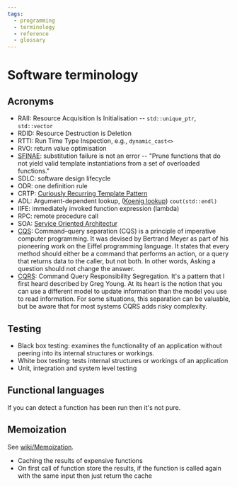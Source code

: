 ```yaml
---
tags:
  - programming
  - terminology
  - reference
  - glossary
---
```


# Software terminology

## Acronyms
- RAII: Resource Acquisition Is Initialisation -- `std::unique_ptr`, `std::vector`
- RDID: Resource Destruction is Deletion
- RTTI: Run Time Type Inspection, e.g., `dynamic_cast<>`
- RVO: return value optimisation
- [SFINAE](https://en.wikibooks.org/wiki/More_C%2B%2B_Idioms/SFINAE): substitution failure is not an error -- "Prune functions that do not yield valid template instantiations from a set of overloaded functions."
- SDLC: software design lifecycle
- ODR: one definition rule
- CRTP: [Curiously Recurring Template Pattern](https://en.wikipedia.org/wiki/Curiously_recurring_template_pattern)
- ADL: Argument-dependent lookup, ([Koenig lookup](http://en.cppreference.com/w/cpp/language/adl)) `cout(std::endl)`
- IIFE: immediately invoked function expression (lambda)
- RPC: remote procedure call
- SOA: [Service Oriented Architectur](https://en.wikipedia.org/wiki/Service-oriented_architecture)
- [CQS](https://en.wikipedia.org/wiki/Command%E2%80%93query_separation):
  Command–query separation (CQS) is a principle of imperative computer
programming. It was devised by Bertrand Meyer as part of his pioneering work on
the Eiffel programming language. It states that every method should either be a
command that performs an action, or a query that returns data to the caller,
but not both. In other words, Asking a question should not change the answer.
- [CQRS](https://martinfowler.com/bliki/CQRS.html): Command Query
  Responsibility Segregation. It's a pattern that I first heard described by
Greg Young. At its heart is the notion that you can use a different model to
update information than the model you use to read information. For some
situations, this separation can be valuable, but be aware that for most systems
CQRS adds risky complexity.

## Testing
- Black box testing: examines the functionality of an application without
  peering into its internal structures or workings.
- White box testing: tests internal structures or workings of an application
- Unit, integration and system level testing

## Functional languages
If you can detect a function has been run then it's not pure.

## Memoization
See [wiki/Memoization](https://en.wikipedia.org/wiki/Memoization).

- Caching the results of expensive functions
- On first call of function store the results, if the function is called again
  with the same input then just return the cache
